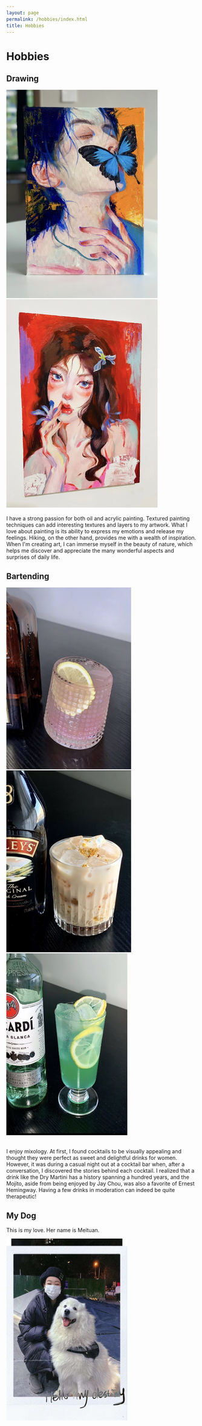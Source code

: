 ```yaml
---
layout: page
permalink: /hobbies/index.html
title: Hobbies
---
```


# Hobbies

## Drawing

<div class="second">
<img src="/images/drawing1.jpg" class="floatpic" width="400" height="550">
<img src="/images/drawing2.jpg" class="floatpic" width="400" height="550"> 
</div>
<br>I have a strong passion for both oil and acrylic painting. Textured painting techniques can add interesting textures and layers to my artwork. What I love about painting is its ability to express my emotions and release my feelings. Hiking, on the other hand, provides me with a wealth of inspiration. When I'm creating art, I can immerse myself in the beauty of nature, which helps me discover and appreciate the many wonderful aspects and surprises of daily life.


## Bartending

<div class="third">
<img src="/images/wine1.jpg" class="floatpic" width="330" height="480">
<img src="/images/wine4.jpg" class="floatpic" width="330" height="480">
<img src="/images/wine3.jpg" class="floatpic" width="320" height="480">
</div>

<br>

I enjoy mixology. At first, I found cocktails to be visually appealing and thought they were perfect as sweet and delightful drinks for women. However, it was during a casual night out at a cocktail bar when, after a conversation, I discovered the stories behind each cocktail. I realized that a drink like the Dry Martini has a history spanning a hundred years, and the Mojito, aside from being enjoyed by Jay Chou, was also a favorite of Ernest Hemingway. Having a few drinks in moderation can indeed be quite therapeutic!

## My Dog

This is my love. Her name is Meituan.

<div>
<img src="/images/dog.jpg" class="floatpic" width="320" height="480">
</div>
<br>


